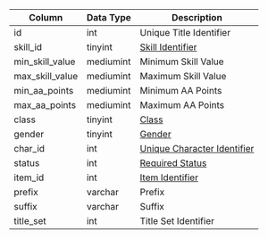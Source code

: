 | Column          | Data Type | Description                                                                                 |
| --------------- | --------- | ------------------------------------------------------------------------------------------- |
| id              | int       | Unique Title Identifier                                                                     |
| skill_id        | tinyint   | [Skill Identifier](https://eqemu.gitbook.io/server/categories/reference-lists/skills)       |
| min_skill_value | mediumint | Minimum Skill Value                                                                         |
| max_skill_value | mediumint | Maximum Skill Value                                                                         |
| min_aa_points   | mediumint | Minimum AA Points                                                                           |
| max_aa_points   | mediumint | Maximum AA Points                                                                           |
| class           | tinyint   | [Class](https://eqemu.gitbook.io/server/categories/reference-lists/class-list)              |
| gender          | tinyint   | [Gender](https://eqemu.gitbook.io/server/categories/reference-lists/genders)                |
| char_id         | int       | [Unique Character Identifier](character_data.md)                                            |
| status          | int       | [Required Status](https://eqemu.gitbook.io/server/categories/reference-lists/status-levels) |
| item_id         | int       | [Item Identifier](items.md)                                                                 |
| prefix          | varchar   | Prefix                                                                                      |
| suffix          | varchar   | Suffix                                                                                      |
| title_set       | int       | Title Set Identifier                                                                        |